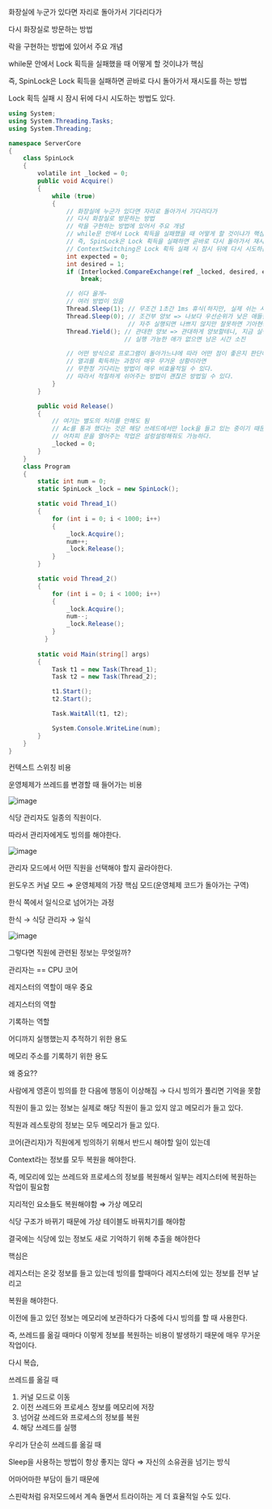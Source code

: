 화장실에 누군가 있다면 자리로 돌아가서 기다리다가

다시 화장실로 방문하는 방법

락을 구현하는 방법에 있어서 주요 개념 

while문 안에서 Lock 획득을 실패했을 때 어떻게 할 것이냐가 핵심

즉, SpinLock은 Lock 획득을 실패하면 곧바로 다시 돌아가서 재시도를 하는 방법

Lock 획득 실패 시 잠시 뒤에 다시 시도하는 방법도 있다.

```csharp
using System;
using System.Threading.Tasks;
using System.Threading;

namespace ServerCore
{
    class SpinLock
    {
        volatile int _locked = 0;
        public void Acquire()
        {
            while (true)
            {
                // 화장실에 누군가 있다면 자리로 돌아가서 기다리다가
                // 다시 화장실로 방문하는 방법
                // 락을 구현하는 방법에 있어서 주요 개념 
                // while문 안에서 Lock 획득을 실패했을 때 어떻게 할 것이냐가 핵심
                // 즉, SpinLock은 Lock 획득을 실패하면 곧바로 다시 돌아가서 재시도를 하는 방법
                // ContextSwitching은 Lock 획득 실패 시 잠시 뒤에 다시 시도하는 방법
                int expected = 0;
                int desired = 1;
                if (Interlocked.CompareExchange(ref _locked, desired, expected) == expected)
                    break;

                // 쉬다 올게~
                // 여러 방법이 있음
                Thread.Sleep(1); // 무조건 1초간 1ms 휴식(하지만, 실제 쉬는 시간은 운영체제에 의해 결정함)
                Thread.Sleep(0); // 조건부 양보 => 나보다 우선순위가 낮은 애들한테는 양보 불가 => 우선 순위가 나보다 같거나 높은 쓰레드가 없다면 다시 본인한테 옴
                                 // 자주 실행되면 나쁘지 않지만 잘못하면 기아현상이 나타날 수 있다.
                Thread.Yield(); // 관대한 양보 => 관대하게 양보할테니, 지금 실행이 가능한 쓰레드가 있으면 실행하세요 
                                // 실행 가능한 애가 없으면 남은 시간 소진

                // 어떤 방식으로 프로그램이 돌아가느냐에 따라 어떤 점이 좋은지 판단하는 것
                // 열괴를 획득하는 과정이 매우 무거운 상황이라면 
                // 무한정 기다리는 방법이 매우 비효율적일 수 있다.
                // 따라서 적절하게 쉬어주는 방법이 괜찮은 방법일 수 있다.
            }
        }

        public void Release()
        {
            // 여기는 별도의 처리를 안해도 됨
            // Ac를 통과 했다는 것은 해당 쓰레드에서만 lock을 들고 있는 중이기 때문에 
            // 어차피 문을 열어주는 작업은 설렁설렁해줘도 가능하다.
            _locked = 0;
        }
    }
    class Program
    {
        static int num = 0;
        static SpinLock _lock = new SpinLock();

        static void Thread_1()
        {
            for (int i = 0; i < 1000; i++)
            {
                _lock.Acquire();
                num++;
                _lock.Release();
            }
        }

        static void Thread_2()
        {
            for (int i = 0; i < 1000; i++)
            {
                _lock.Acquire();
                num--;
                _lock.Release();
            }
          }
        
        static void Main(string[] args)
        {
            Task t1 = new Task(Thread_1);
            Task t2 = new Task(Thread_2);

            t1.Start();
            t2.Start();

            Task.WaitAll(t1, t2);

            System.Console.WriteLine(num);
        }
    }
}
```

컨텍스트 스위칭 비용

운영체제가 쓰레드를 변경할 때 들어가는 비용

![image](https://user-images.githubusercontent.com/75019048/131054574-3cdba7a4-5b53-4dd0-9f2c-a41221e97313.png)

식당 관리자도 일종의 직원이다.

따라서 관리자에게도 빙의를 해야한다.

![image](https://user-images.githubusercontent.com/75019048/131054583-04c95f2c-5ba6-44b9-9606-4503ef43672a.png)

관리자 모드에서 어떤 직원을 선택해야 할지 골라야한다.

윈도우즈 커널 모드 ⇒ 운영체제의 가장 핵심 모드(운영체제 코드가 돌아가는 구역)

한식 쪽에서 일식으로 넘어가는 과정

한식 → 식당 관리자 → 일식

![image](https://user-images.githubusercontent.com/75019048/131054595-3e794f01-3e78-496a-a4b1-6aa8b305f7cb.png)

그렇다면 직원에 관련된 정보는 무엇일까?

관리자는 == CPU 코어

레지스터의 역할이 매우 중요 

레지스터의 역할 

기록하는 역할

어디까지 실행했는지 추적하기 위한 용도

메모리 주소를 기록하기 위한 용도

왜 중요??

사람에게 영혼이 빙의를 한 다음에 행동이 이상해짐 → 다시 빙의가 풀리면 기억을 못함

직원이 들고 있는 정보는 실제로 해당 직원이 들고 있지 않고 메모리가 들고 있다.

직원과 레스토랑의 정보는 모두 메모리가 들고 있다.

코어(관리자)가 직원에게 빙의하기 위해서 반드시 해야할 일이 있는데 

Context라는 정보를 모두 복원을 해야한다.

즉, 메모리에 있는 쓰레드와 프로세스의 정보를 복원해서 일부는 레지스터에 복원하는 작업이 필요함

지리적인 요소들도 복원해야함 ⇒ 가상 메모리

식당 구조가 바뀌기 때문에 가상 테이블도 바꿔치기를 해야함

결국에는 식당에 있는 정보도 새로 기억하기 위해 추출을 해야한다

핵심은

레지스터는 온갖 정보를 들고 있는데 빙의를 할때마다 레지스터에 있는 정보를 전부 날리고 

복원을 해야한다.

이전에 들고 있던 정보는 메모리에 보관하다가 다중에 다시 빙의를 할 때 사용한다.

즉, 쓰레드를 옮길 때마다 이렇게 정보를 복원하는 비용이 발생하기 때문에 매우 무거운 작업이다.

다시 복습,

쓰레드를 옮길 때

1. 커널 모드로 이동
2. 이전 쓰레드와 프로세스 정보를 메모리에 저장
3. 넘어갈 쓰레드와 프로세스의 정보를 복원
4. 해당 쓰레드를 실행

우리가 단순히 쓰레드를 옮길 때 

Sleep을 사용하는 방법이 항상 좋지는 않다 ⇒ 자신의 소유권을 넘기는 방식

어마어마한 부담이 들기 때문에

스핀락처럼 유저모드에서 계속 돌면서 트라이하는 게 더 효율적일 수도 있다.
